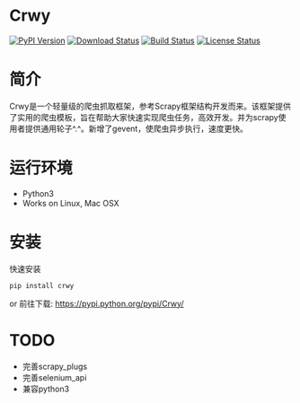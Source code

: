 # Crwy

[![PyPI Version](https://img.shields.io/pypi/v/Crwy.svg)](https://pypi.python.org/pypi/Crwy)
[![Download Status](https://img.shields.io/pypi/dm/django-adminlte-ui.svg)](https://pypi.python.org/pypi/Crwy)
[![Build Status](https://travis-ci.org/wuyue92tree/crwy.svg)](https://travis-ci.org/wuyue92tree/crwy)
[![License Status](https://img.shields.io/github/license/wuyue92tree/crwy)](https://raw.githubusercontent.com/wuyue92tree/crwy/master/LICENS)


# 简介

Crwy是一个轻量级的爬虫抓取框架，参考Scrapy框架结构开发而来。该框架提供了实用的爬虫模板，旨在帮助大家快速实现爬虫任务，高效开发。并为scrapy使用者提供通用轮子^.^。新增了gevent，使爬虫异步执行，速度更快。

# 运行环境


 * Python3
 * Works on Linux, Mac OSX

# 安装


快速安装
```
pip install crwy
```

or
前往下载: https://pypi.python.org/pypi/Crwy/


# TODO

- 完善scrapy_plugs
- 完善selenium_api
- 兼容python3
